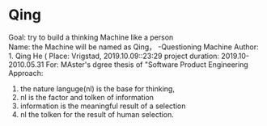 # Qing
Goal: try to build a thinking Machine like a person  
Name: the Machine will be named as Qing， -Questioning Machine
Author: 1. Qing He (
Place: Vrigstad, 2019.10.09::23:29
project duration: 2019.10-2010.05.31
For: MAster's dgree thesis of "Software Product Engineering
Approach: 
1. the nature languge(nl) is the base for thinking,
2. nl is the factor and tolken of information
3. information is the meaningful result of a selection
4. nl the tolken for the result of human selection.
